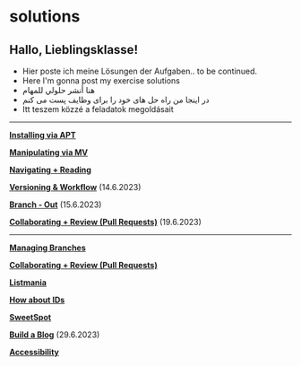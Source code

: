 # solutions

## Hallo, Lieblingsklasse!
- Hier poste ich meine Lösungen der Aufgaben.. to be continued.
- Here I'm gonna post my exercise solutions
- هنا أنشر حلولي للمهام
- در اینجا من راه حل های خود را برای وظایف پست می کنم
- Itt teszem közzé a feladatok megoldásait

---

**[Installing via APT](./solution-apt.md)**

**[Manipulating via MV](./solution-i-like-to-move-it.md)**

**[Navigating + Reading](./solution-navigating-reading.md)**

**[Versioning & Workflow](./workflow.md)** (14.6.2023)

**[Branch - Out](./branch-out.md)** (15.6.2023)

**[Collaborating + Review (Pull Requests)](./collaborating/README.md)** (19.6.2023)

---



**[Managing Branches](../solutions/managing-branches.md)**

**[Collaborating + Review (Pull Requests)](../solutions/collaborating/README.md)**

**[Listmania](../solutions/listmania/index.html)**

**[How about IDs](../solutions/howaboutids/index.html)**

**[SweetSpot](../solutions/sweetspot/index.html)**

**[Build a Blog](../solutions/build-a-blog/index.html)** (29.6.2023)

**[Accessibility](../solutions/accessibility/index.html)**
